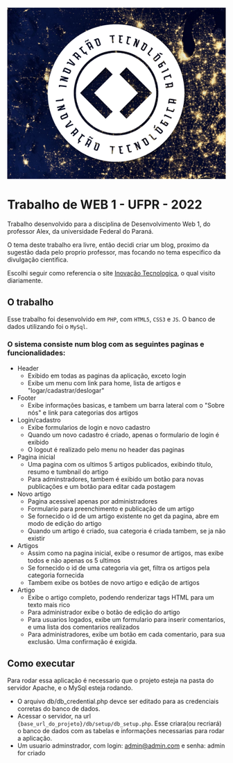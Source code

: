 <p align="center">
  <img src="https://github.com/eusantos/trabalho-web1/blob/master/web1/img/about_us.png">
</p>

# Trabalho de WEB 1 - UFPR - 2022
Trabalho desenvolvido para a disciplina de Desenvolvimento Web 1, do professor Alex, da universidade Federal do Paraná.

O tema deste trabalho era livre, então decidi criar um blog, proximo da sugestão dada pelo proprio professor, mas focando no tema especifico da divulgação cientifica.

Escolhi seguir como referencia o site [Inovação Tecnologica](https://www.inovacaotecnologica.com.br/), o qual visito diariamente.

## O trabalho
Esse trabalho foi desenvolvido em `PHP`, com `HTML5`, `CSS3` e `JS`.
O banco de dados utilizando foi o `MySql`.

### O sistema consiste num blog com as seguintes paginas e funcionalidades:

- Header
  - Exibido em todas as paginas da aplicação, exceto login
  - Exibe um menu com link para home, lista de artigos e "logar/cadastrar/deslogar"
- Footer
  - Exibe informações basicas, e tambem um barra lateral com o "Sobre nós" e link para categorias dos artigos
- Login/cadastro
  - Exibe formularios de login e novo cadastro
  - Quando um novo cadastro é criado, apenas o formulario de login é exibido
  - O logout é realizado pelo menu no header das paginas
- Pagina inicial
  - Uma pagina com os ultimos 5 artigos publicados, exibindo titulo, resumo e tumbnail do artigo
  - Para adminstradores, tambem é exibido um botão para novas publicações e um botão para editar cada postagem
- Novo artigo
  - Pagina acessivel apenas por administradores
  - Formulario para preenchimento e publicação de um artigo
  - Se fornecido o id de um artigo existente no get da pagina, abre em modo de edição do artigo
  - Quando um artigo é criado, sua categoria é criada tambem, se ja não existir
- Artigos
  - Assim como na pagina inicial, exibe o resumor de artigos, mas exibe todos e não apenas os 5 ultimos
  - Se fornecido o id de uma categoria via get, filtra os artigos pela categoria fornecida
  - Tambem exibe os botões de novo artigo e edição de artigos
- Artigo
  - Exibe o artigo completo, podendo renderizar tags HTML para um texto mais rico
  - Para administrador exibe o botão de edição do artigo
  - Para usuarios logados, exibe um formulario para inserir comentarios, e uma lista dos comentarios realizados
  - Para administradores, exibe um botão em cada  comentario, para sua exclusão. Uma confirmação é exigida.

## Como executar

Para rodar essa aplicação é necessario que o projeto esteja na pasta do servidor Apache, e o MySql esteja rodando.

- O arquivo db/db_credential.php devce ser editado para as credenciais corretas do banco de dados.
- Acessar o servidor, na url `{base_url_do_projeto}/db/setup/db_setup.php`. Esse criara(ou recriará) o banco de dados com as tabelas e informações necessarias para rodar a aplicação.
- Um usuario adminstrador, com login: admin@admin.com e senha: admin for criado

